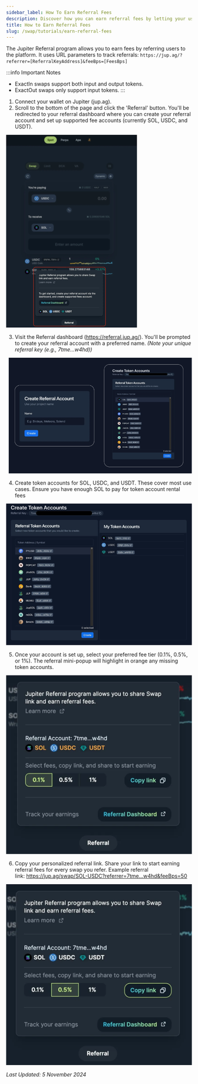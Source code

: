 ```yaml
---
sidebar_label: How To Earn Referral Fees
description: Discover how you can earn referral fees by letting your users swap via Jupiter on your platform.
title: How to Earn Referral Fees
slug: /swap/tutorials/earn-referral-fees
---
```


The Jupiter Referral program allows you to earn fees by referring users to the platform. It uses URL parameters to track referrals: `https://jup.ag/?referrer=[ReferralKeyAddress]&feeBps=[FeesBps]`

:::info Important Notes
- ExactIn swaps support both input and output tokens.
- ExactOut swaps only support input tokens.
:::

1. Connect your wallet on Jupiter (jup.ag). 
2. Scroll to the bottom of the page and click the 'Referral' button. You'll be redirected to your referral dashboard where you can create your referral account and set up supported fee accounts (currently SOL, USDC, and USDT).

![referral](../../1-swap/img/referral.png)

3. Visit the Referral dashboard (https://referral.jup.ag/). You'll be prompted to create your referral account with a preferred name. *(Note your unique referral key (e.g., 7tme...w4hd))*

![step-3-4](../../1-swap/img/step-3-4.png)

4. Create token accounts for SOL, USDC, and USDT. These cover most use cases. Ensure you have enough SOL to pay for token account rental fees

![step-4](../../1-swap/img/step-4.png)

5. Once your account is set up, select your preferred fee tier (0.1%, 0.5%, or 1%). The referral mini-popup will highlight in orange any missing token accounts.

![step-5](../../1-swap/img/step-5.png)

6. Copy your personalized referral link. Share your link to start earning referral fees for every swap you refer. Example referral link: https://jup.ag/swap/SOL-USDC?referrer=7tme...w4hd&feeBps=50

![step-6](../../1-swap/img/step-6.png)

*Last Updated: 5 November 2024*
